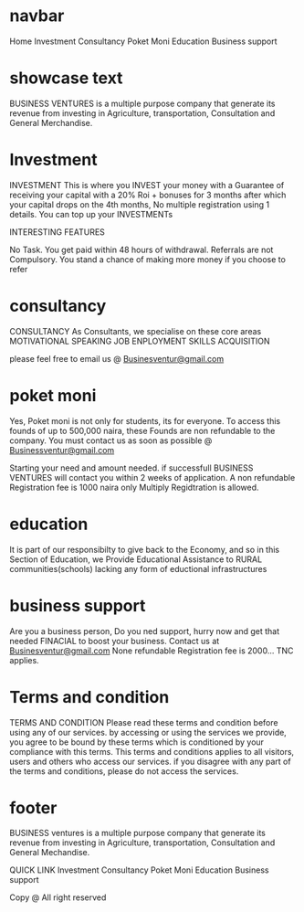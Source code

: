 
# navbar
Home
Investment
Consultancy
Poket Moni
Education
Business support

# showcase text
BUSINESS VENTURES
is a multiple purpose company that generate its revenue from investing in Agriculture, transportation, Consultation and General Merchandise.

# Investment
INVESTMENT
This is where you INVEST your money with a Guarantee of
receiving your capital with a 20% Roi + bonuses for 3 months after which your capital drops on the 4th months, No multiple registration using 1 details. You can top up your INVESTMENTs

INTERESTING FEATURES

No Task.
You get paid within 48 hours of withdrawal.
Referrals are not Compulsory.
You stand a chance of making more money if you choose to refer

# consultancy
CONSULTANCY
As Consultants, we specialise on these core areas
MOTIVATIONAL SPEAKING
JOB ENPLOYMENT
SKILLS ACQUISITION

please feel free to email us @ Businesventur@gmail.com

# poket moni
Yes, Poket moni is not only for students, its for everyone.
To access this founds of up to 500,000 naira, these Founds are non refundable to the company.
You must contact us as soon as possible
@
Businessventur@gmail.com

Starting your need and amount needed. if successfull BUSINESS VENTURES will contact you within 2 weeks of application.
A non refundable Registration fee is 1000 naira only
Multiply Regidtration is allowed.

# education
It is part of our responsibilty to give back to the Economy, and so in this Section of Education, we Provide Educational Assistance to RURAL communities(schools) lacking any form of eductional infrastructures

# business support
Are you a business person, Do you ned support, hurry now and get that needed FINACIAL to boost your business.
Contact us at
Businesventur@gmail.com
None refundable Registration fee is 2000...
TNC applies.

# Terms and condition
TERMS AND CONDITION
Please read these terms and condition before using any of our services. by accessing or using the services we provide, you agree to be bound by these terms which is conditioned by your compliance with this terms.
This terms and conditions applies to all visitors, users and others who access our services. if you disagree with any part of the terms and conditions, please do not access the services.

# footer
BUSINESS ventures
is a multiple purpose company that generate its revenue from investing in Agriculture, transportation, Consultation and General Mechandise.

QUICK LINK
Investment
Consultancy
Poket Moni
Education
Business support

Copy @ All right reserved
